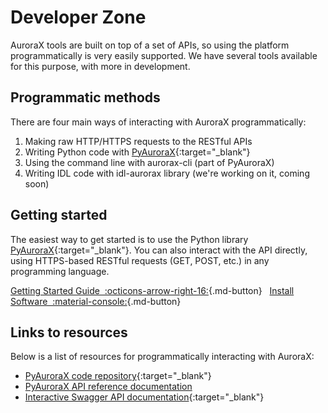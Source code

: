 # Developer Zone

AuroraX tools are built on top of a set of APIs, so using the platform programmatically is very easily supported. We have several tools available for this purpose, with more in development. 

## Programmatic methods

There are four main ways of interacting with AuroraX programmatically:

1. Making raw HTTP/HTTPS requests to the RESTful APIs
2. Writing Python code with [PyAuroraX](https://github.com/aurorax-space/pyaurorax){:target="_blank"}
3. Using the command line with aurorax-cli (part of PyAuroraX)
4. Writing IDL code with idl-aurorax library (we're working on it, coming soon)

## Getting started

The easiest way to get started is to use the Python library [PyAuroraX](https://github.com/aurorax-space/pyaurorax){:target="_blank"}. You can also interact with the API directly, using HTTPS-based RESTful requests (GET, POST, etc.) in any programming language.

[Getting Started Guide&nbsp;&nbsp;:octicons-arrow-right-16:](/getting_started/interacting_programmatically/){.md-button}&nbsp;&nbsp;
[Install Software&nbsp;&nbsp;:material-console:](/code/installation/){.md-button}

## Links to resources

Below is a list of resources for programmatically interacting with AuroraX:

- [PyAuroraX code repository](https://github.com/aurorax-space/pyaurorax){:target="_blank"}
- [PyAuroraX API reference documentation](/code/pyaurorax_api_reference/pyaurorax/)
- [Interactive Swagger API documentation](https://api.aurorax.space){:target="_blank"}

